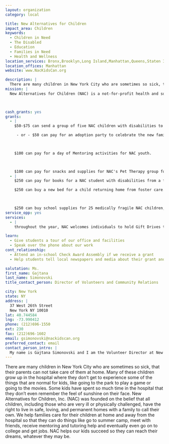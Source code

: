 ```yaml
---
layout: organization
category: local

title: New Alternatives for Children
impact_area: Children
keywords: 
  - Children in Need
  - The Disabled
  - Education
  - Families in Need
  - Health and Wellness
location_services: Bronx,Brooklyn,Long Island,Manhattan,Queens,Staten Island,Greater New York
location_offices: Manhattan
website: www.NacKidsCan.org

description: |
  There are many children in New York City who are sometimes so sick, that their parents can not take care of them at home.  Many of these children grow up in the hospital where they don’t get to experience some of the things that are normal for kids, like going to the park to play a game or going to the movies.  Some kids have spent so much time in the hospital that they don’t even remember the feel of sunshine on their face.  New Alternatives for Children, Inc. (NAC) was founded on the belief that all children, including those who are very ill or physically challenged, have the right to live in safe, loving, and permanent homes with a family to call their own.  We help families care for their children at home and away from the hospital so that they can do things like go to summer camp, meet with friends, receive mentoring and tutoring help and eventually even go on to college and get jobs.  NAC helps our kids succeed so they can reach their dreams, whatever they may be.   
mission: |
  New Alternatives for Children (NAC) is a not-for-profit health and social services agency whose exclusive mission is to serve children with disabilities and their families. We provide comprehensive health and social services to support family preservation, reunification, or adoption. NAC facilitates the timely discharge of children with disabilities from hospitals, where they may have lived well beyond medical need. Within the community, our goal is to provide and coordinate comprehensive services for our clients' physical, social, educational, recreational and healthcare needs. Comprehensive health and social services are offered through two major program divisions at NAC: the Preventive Services Program and the Foster Care and Adoption Program.

  

cash_grants: yes
grants: 
  - |
    $50-$75 can send a group of five NAC children with disabilities to a museum on a Saturday

     - or - $50 can pay for an adoption party to celebrate the new family created for a child who has been in foster care.

    

    $100 can pay for a day of Mentoring activities for NAC youth.

    

    $100 can pay for snacks and supplies for NAC's Pet Therapy group for a month.
  - |
    $250 can pay for books for a NAC student with disabilities from a family living in poverty, who is beginning their first semester at college, - or - 

    $250 can buy a new bed for a child returning home from foster care.

    

    $250 can buy school supplies for 25 medically fragile NAC children, many of whom are also living in poverty.
service_opp: yes
services: 
  - |
    throughout the year, NAC welcomes individuals to hold Gift Drives to benefit NAC's children and families.  Examples include our Camp Supply Drive, School Supply Drive, Book Drive, and Holiday Gift Drive.  Many of NAC's children would not receive gifts during the holidays if it weren't for the generous donations of outside groups and individuals. In addition our supply drives are critical for ensuring that our children receive the basic tools they need for success in live.

learn: 
  - Give students a tour of our office and facilities
  - Speak over the phone about our work
cont_relationship: 
  - Attend an in-school Check Award Assembly if we receive a grant
  - Help students tell local newspapers and media about their grant and/or project with us

salutation: Ms. 
first_name: Gajtana
last_name: Simonovski
title_contact_person: Director of Volunteers and Community Relations

city: New York
state: NY
address: |
  37 West 26th Street  
  New York NY 10010
lat: 40.744584
lng: -73.990412
phone: (212)696-1550
ext: 230
fax: (212)696-1602
email: gsimonovski@nackidscan.org
preferred_contact: email
contact_person_intro: |
  My name is Gajtana Simonovski and I am the Volunteer Director at New Alternatives For Children.  I have worked at NAC since October, 2011.   NAC has been lucky enough to receive three grants from Common Cents.  The monies we received have helped us improve the lives of disabled children by sending them to camp, funding activities such as holiday parties, and paying for adoption parties.  Your generous donations truly help make a difference.  We look forward to future opportunities to collaborate on behalf of the children with disabilities and/or chronic illnesses that are served by NAC.  We appreciate your continued support.
---
```

There are many children in New York City who are sometimes so sick, that their parents can not take care of them at home.  Many of these children grow up in the hospital where they don’t get to experience some of the things that are normal for kids, like going to the park to play a game or going to the movies.  Some kids have spent so much time in the hospital that they don’t even remember the feel of sunshine on their face.  New Alternatives for Children, Inc. (NAC) was founded on the belief that all children, including those who are very ill or physically challenged, have the right to live in safe, loving, and permanent homes with a family to call their own.  We help families care for their children at home and away from the hospital so that they can do things like go to summer camp, meet with friends, receive mentoring and tutoring help and eventually even go on to college and get jobs.  NAC helps our kids succeed so they can reach their dreams, whatever they may be.   